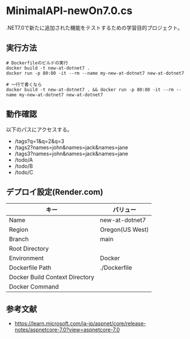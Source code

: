 # MinimalAPI-newOn7.0.cs

<!-- .NET7.0で新たに追加された機能をテストするための学習目的プロジェクト。 -->

.NET7.0で新たに追加された機能をテストするための学習目的プロジェクト。  

## 実行方法

```shell
# Dockerfileのビルドの実行
docker build -t new-at-dotnet7 .
docker run -p 80:80 -it --rm --name my-new-at-dotnet7 new-at-dotnet7

# 一行で書くなら
docker build -t new-at-dotnet7 . && docker run -p 80:80 -it --rm --name my-new-at-dotnet7 new-at-dotnet7
```

## 動作確認

以下のパスにアクセスする。  

- /tags?q=1&q=2&q=3
- /tags2?names=john&names=jack&names=jane
- /tags3?names=john&names=jack&names=jane
- /todo/A
- /todo/B
- /todo/C

## デプロイ設定(Render.com)

| キー | バリュー |
| ---- | ---- |
| Name | new-at-dotnet7 |
| Region | Oregon(US West) |
| Branch | main |
| Root Directory |  |
| Environment | Docker |
| Dockerfile Path | ./Dockerfile |
| Docker Build Context Directory |  |
| Docker Command |  |

## 参考文献

- <https://learn.microsoft.com/ja-jp/aspnet/core/release-notes/aspnetcore-7.0?view=aspnetcore-7.0>
